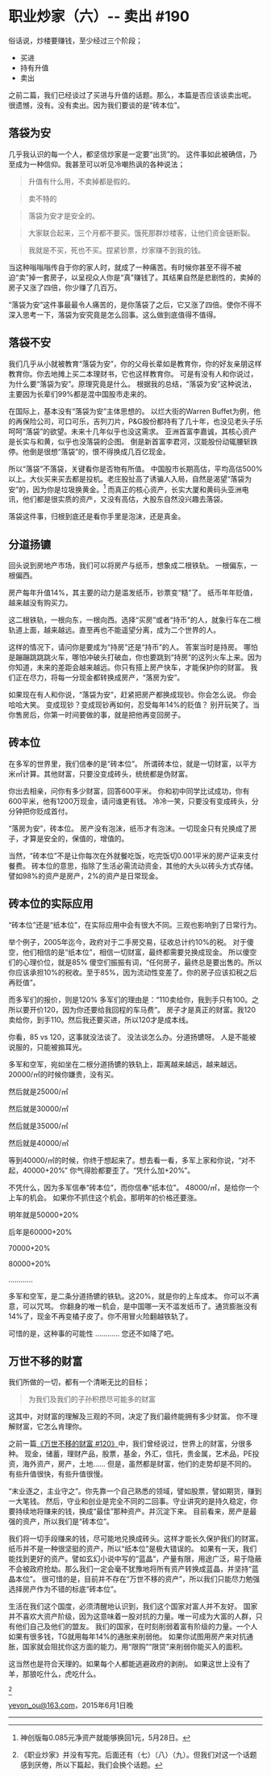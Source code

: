 # 职业炒家（六）-- 卖出 #190

俗话说，炒楼要赚钱，至少经过三个阶段；

* 买进
* 持有升值
* 卖出

之前二篇，我们已经谈过了买进与升值的话题。那么，本篇是否应该谈卖出呢。
很遗憾，没有。没有卖出。因为我们要谈的是“砖本位”。

## 落袋为安

几乎我认识的每一个人，都坚信炒家是一定要“出货”的。
这件事如此被确信，乃至成为一种信仰。我甚至可以听见冷嘲热讽的各种说法；

> 升值有什么用，不卖掉都是假的。

> 卖不特的

> 落袋为安才是安全的。

> 大家联合起来，三个月都不要买。饿死那群炒楼客，让他们资金链断裂。

> 我就是不买，死也不买。捏紧钞票，炒家赚不到我的钱。

当这种嗡嗡嗡传自于你的家人时，就成了一种痛苦。有时候你甚至不得不被迫“卖”掉一套房子，以呈视众人你是“真”赚钱了。其结果自然是悲剧性的，卖掉的房子又涨了四倍，你少赚了几百万。

“落袋为安”这件事最最令人痛苦的，是你落袋了之后，它又涨了四倍。使你不得不深入思考一下，落袋为安究竟是怎么回事。这么做到底值得不值得。

## 落袋不安

我们几乎从小就被教育“落袋为安”，你的父母长辈如是教育你，你的好友亲朋这样教育你。你去地摊上买二本理财书，它也这样教育你。
可是有没有人和你说过，为什么要“落袋为安”。原理究竟是什么。
根据我的总结，“落袋为安”这种说法，主要因为长辈们99%都是混中国股市走来的。

在国际上，基本没有“落袋为安”主体思想的。
以烂大街的Warren Buffet为例，他的再保险公司，可口可乐，吉列刀片，P&G股份都持有了几十年，也没见老头子乐呵呵“落袋”的欲望。未来十几年似乎也没这需求。
亚洲首富李嘉诚，其核心资产是长实与和黄，似乎也没落袋的企图。
倒是新首富李君河，汉能股份动辄腰斩跌停。他倒是很想“落袋”的，恨不得换成几百亿现金。

所以“落袋”不落袋，关键看你是否物有所值。
中国股市长期高估，平均高估500%以上。大伙买来买去都是投机。老庄股扯高了诱骗人入局，自然是渴望“落袋为安”的，因为你是垃圾换黄金。[^1]
而真正的核心资产，长实大厦和黄码头亚洲电讯，他们都是很实质的资产，又没有高估，大股东自然没兴趣去落袋。

落袋这件事，归根到底还是看你手里是泡沫，还是真金。

## 分道扬镳

回头说到房地产市场，我们可以将房产与纸币，想象成二根铁轨。
一根偏东，一根偏西。

房产每年升值14%，其主要的动力是滥发纸币，钞票变“糙”了。
纸币年年贬值，越来越没有购买力。

这二根铁轨，一根向东，一根向西。选择“买房”或者“持币”的人，就象行车在二根轨道上面，越来越远。直至再也不能遥望分离，成为二个世界的人。

这样的情况下，请问你是要成为“持房”还是“持币”的人。
答案当时是持房。
哪怕是蹦蹦跳跳跳火车，哪怕冲破头打破血，你也要跳到“持房”的这列火车上来。因为你知道，未来的差距会越来越远。你只有搭上房产快车，才能保护你的财富。
我们正在尽力，将每一分现金都转换成房产，“落房为安”。

如果现在有人和你说，“落袋为安”，赶紧把房产都换成现钞。你会怎么说。
你会哈哈大笑。
变成现钞？变成现钞再如何，忍受每年14%的贬值？
别开玩笑了。当你售房后，你第一时间要做的事，就是把他再变回房子。

## 砖本位

在多军的世界里，我们信奉的是“砖本位”。
所谓砖本位，就是一切财富，以平方米㎡计算。其他财富，只要没变成砖头，统统都是伪财富。

你出去相亲，问你有多少财富，回答600平米。
你和初中同学比试成功，你有600平米，他有1200万现金，请问谁更有钱。
冷冷一笑，只要没有变成砖头，分分钟把你贬成首付。

“落房为安”，砖本位。
房产没有泡沫，纸币才有泡沫。一切现金只有兑换成了房子，才算是安全的，保值的，增值的。

当然，“砖本位”不是让你每次在外就餐吃饭，吃完饭切0.001平米的房产证来支付餐费。
砖本位的意思，指除了生活必需流动资金，其他的大头以砖头方式存储。譬如98%的资产是房产，2%的资产是日常现金。

## 砖本位的实际应用

“砖本位”还是“纸本位”，在实际应用中会有很大不同。三观也影响到了日常行为。

举个例子，2005年迄今，政府对于二手房交易，征收总计约10%的税。
对于傻空，他们相信的是“纸本位”，相信一切财富，最终都需要兑换成现金。
所以傻空们的心理价位，就是85%
傻空们振振有词，“任何房子，最终总是要出售的。所以你应该承担10%的税收。至于85%，因为流动性变差了。你的房子应该扣税之后再贬值”。

而多军们的报价，则是120%
多军们的理由是：“110卖给你，我到手只有100。之所以要开价120，因为你还要给我回程的车马费”。
房子才是真正的财富。我120卖给你，到手110。然后我还要买进，所以120才是成本线。

你看，85 vs 120，这事就没法谈了。
没法谈怎么办。分道扬镳呀。
人是不能被说服的，只能被搧耳光。

多军和空军，宛如坐在二根分道扬镳的铁轨上，距离越来越远，越来越远。
20000/㎡的时候你嫌贵，没有买。

然后就是25000/㎡

然后就是30000/㎡

然后就是35000/㎡

然后就是40000/㎡

等到40000/㎡的时候，你终于想起来了。想去看一看，多军上家和你说，“对不起，40000+20%”
你气得脸都要歪了。“凭什么加+20%”。

不凭什么，因为多军信奉“砖本位”，而你信奉“纸本位”。
48000/㎡，是给你一个上车的机会。
如果你不抓住这个机会。那明年的价格还要涨。

明年就是50000+20%

后年是60000+20%

70000+20%

80000+20%

…………

多军和空军，是二条分道扬镳的铁轨。这20%，就是你的上车成本。
你可以不满意，可以咒骂。
你翻身的唯一机会，是中国哪一天不滥发纸币了。通货膨胀没有14%了，现金不再变橘子皮了。你不用冒火险翻越铁轨了。

可惜的是，这种事的可能性 ………… 您还不如降了吧。

## 万世不移的财富

我们所做的一切，都有一个清晰无比的目标；

> 为我们及我们的子孙积攒尽可能多的财富

这其中，对财富的理解及三观的不同，决定了我们最终能拥有多少财富。
你不理解财富，它怎么肯理你。

之前一篇[《万世不移的财富 #120》](120.md)中，我们曾经说过，世界上的财富，分很多种。
现金，储蓄，理财产品，股票，基金，外汇，信托，贵金属，艺术品，PE投资，海外资产，房产，土地……
但是，虽然都是财富，他们的走势却是不同的。有些升值很快，有些升值很慢。

“末业逐之，主业守之”。你先靠一个自己熟悉的领域，譬如股票，譬如期货，赚到一大笔钱。
然后，守业和创业是完全不同的二回事。守业讲究的是持久稳定，你要持续地将赚来的钱，换成“最佳”那种资产。并沉淀下来。
目前看来，房产是最强的资产，所以我们是“砖本位”。

我们将一切手段赚来的钱，尽可能地兑换成砖头。这样才能长久保护我们的财富。纸币并不是一种很坚挺的资产，所以“纸本位”是极大错误的。
如果有一天，我们能找到更好的资产。譬如玄幻小说中写的“蓝晶”，产量有限，用途广泛，易于隐蔽不会被政府抢劫。那么我们一定会毫不犹豫地将所有资产转换成蓝晶，并坚持“蓝晶本位”。
很可惜的是，目前并不存在“万世不移的资产”，所以我们只能尽力勉强选择房产作为不错的标底“砖本位”。

生活在我们这个国度，必须清醒地认识到，我们这个国家对富人并不友好。
国家并不喜欢大资产阶级，因为这意味着一股对抗的力量。唯一可成为大富的人群，只有他们自己及他们的盟友。
我们的国家，在时刻削弱着富有阶级的力量。一个人如果有很多钱，TG就用每年14%的通胀来削弱他。
如果你试图用房产来对抗通胀，国家就会阻扰你这方面的能力。用“限购”“限贷”来削弱你能买入的面积。

这当然也是符合天理的。如果每个人都能逃避政府的剥削。
如果这世上没有了羊，那狼吃什么，虎吃什么。

[^2]

[yevon_ou@163.com](mailto:yevon_ou@163.com)，2015年6月1日晚

---

[^1]: 神创版每0.085元净资产就能够换回1元，5月28日。
[^2]: 《职业炒家》并没有写完。后面还有（七）（八）（九）。但我们对这一个话题感到厌倦，所以下篇起，我们会换个话题。

